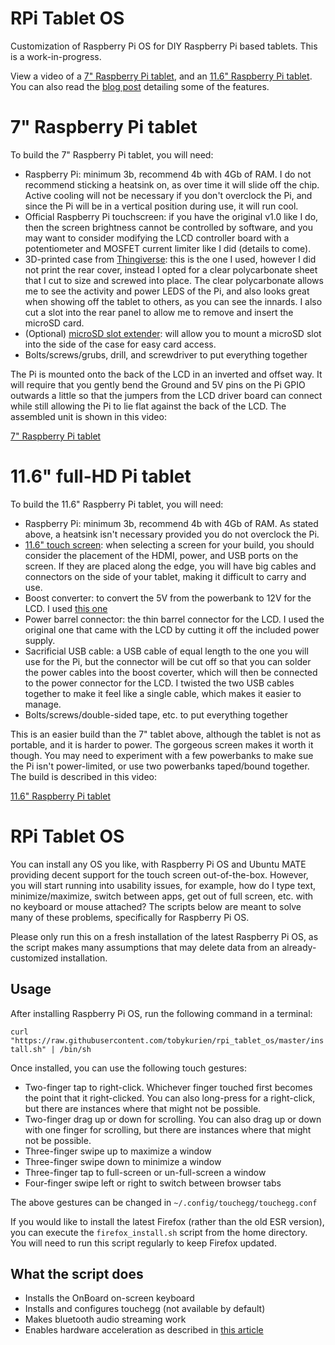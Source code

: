 # RPi Tablet OS

Customization of Raspberry Pi OS for DIY Raspberry Pi based tablets. This is a work-in-progress.

View a video of a [7" Raspberry Pi tablet](https://tobykurien.com/images/rpi_tab/rpi-tab.mp4), and an [11.6" Raspberry Pi tablet](https://tobykurien.com/images/rpi_tab/rpi-tab-10.mp4). You can also read the [blog post](https://tobykurien.com/rpi_tab/) detailing some of the features.

# 7" Raspberry Pi tablet

To build the 7" Raspberry Pi tablet, you will need:

- Raspberry Pi: minimum 3b, recommend 4b with 4Gb of RAM. I do not recommend sticking a heatsink on, as over time it will slide off the chip. Active cooling will not be necessary if you don't overclock the Pi, and since the Pi will be in a vertical position during use, it will run cool.
- Official Raspberry Pi touchscreen: if you have the original v1.0 like I do, then the screen brightness cannot be controlled by software, and you may want to consider modifying the LCD controller board with a potentiometer and MOSFET current limiter like I did (details to come).
- 3D-printed case from [Thingiverse](https://www.thingiverse.com/thing:1068762): this is the one I used, however I did not print the rear cover, instead I opted for a clear polycarbonate sheet that I cut to size and screwed into place. The clear polycarbonate allows me to see the activity and power LEDS of the Pi, and also looks great when showing off the tablet to others, as you can see the innards. I also cut a slot into the rear panel to allow me to remove and insert the microSD card.
- (Optional) [microSD slot extender](https://www.amazon.com/sd-card-extension/s?k=sd+card+extension): will allow you to mount a microSD slot into the side of the case for easy card access.
- Bolts/screws/grubs, drill, and screwdriver to put everything together

The Pi is mounted onto the back of the LCD in an inverted and offset way. It will require that you gently bend the Ground and 5V pins on the Pi GPIO outwards a little so that the jumpers from the LCD driver board can connect while still allowing the Pi to lie flat against the back of the LCD. The assembled unit is shown in this video:

[7" Raspberry Pi tablet](https://tobykurien.com/images/rpi_tab/rpi-tab.mp4)

# 11.6" full-HD Pi tablet

To build the 11.6" Raspberry Pi tablet, you will need:

- Raspberry Pi: minimum 3b, recommend 4b with 4Gb of RAM. As stated above, a heatsink isn't necessary provided you do not overclock the Pi.
- [11.6" touch screen](https://www.waveshare.com/11.6inch-hdmi-lcd-h-with-case.htm): when selecting a screen for your build, you should consider the placement of the HDMI, power, and USB ports on the screen. If they are placed along the edge, you will have big cables and connectors on the side of your tablet, making it difficult to carry and use.
- Boost converter: to convert the 5V from the powerbank to 12V for the LCD. I used [this one](https://www.robotics.org.za/MT3608)
- Power barrel connector: the thin barrel connector for the LCD. I used the original one that came with the LCD by cutting it off the included power supply.
- Sacrificial USB cable: a USB cable of equal length to the one you will use for the Pi, but the connector will be cut off so that you can solder the power cables into the boost coverter, which will then be connected to the power connector for the LCD. I twisted the two USB cables together to make it feel like a single cable, which makes it easier to manage.
- Bolts/screws/double-sided tape, etc. to put everything together

This is an easier build than the 7" tablet above, although the tablet is not as portable, and it is harder to power. The gorgeous screen makes it worth it though. You may need to experiment with a few powerbanks to make sue the Pi isn't power-limited, or use two powerbanks taped/bound together. The build is described in this video:

[11.6" Raspberry Pi tablet](https://tobykurien.com/images/rpi_tab/rpi-tab-10.mp4)

# RPi Tablet OS

You can install any OS you like, with Raspberry Pi OS and Ubuntu MATE providing decent support for the touch screen out-of-the-box. However, you will start running into usability issues, for example, how do I type text, minimize/maximize, switch between apps, get out of full screen, etc. with no keyboard or mouse attached? The scripts below are meant to solve many of these problems, specifically for Raspberry Pi OS.

Please only run this on a fresh installation of the latest Raspberry Pi OS, as the script makes many assumptions that may delete data from an already-customized installation.

## Usage

After installing Raspberry Pi OS, run the following command in a terminal:

`curl "https://raw.githubusercontent.com/tobykurien/rpi_tablet_os/master/install.sh" | /bin/sh`

Once installed, you can use the following touch gestures:

- Two-finger tap to right-click. Whichever finger touched first becomes the point that it right-clicked. You can also long-press for a right-click, but there are instances where that might not be possible.
- Two-finger drag up or down for scrolling. You can also drag up or down with one finger for scrolling, but there are instances where that might not be possible.
- Three-finger swipe up to maximize a window
- Three-finger swipe down to minimize a window
- Three-finger tap to full-screen or un-full-screen a window
- Four-finger swipe left or right to switch between browser tabs

The above gestures can be changed in `~/.config/touchegg/touchegg.conf`

If you would like to install the latest Firefox (rather than the old ESR version), you can execute the `firefox_install.sh` script from the home directory. You will need to run this script regularly to keep Firefox updated.

## What the script does

- Installs the OnBoard on-screen keyboard
- Installs and configures touchegg (not available by default)
- Makes bluetooth audio streaming work
- Enables hardware acceleration as described in [this article](https://www.dedoimedo.com/computers/rpi4-ubuntu-mate-hw-video-acceleration.html)
